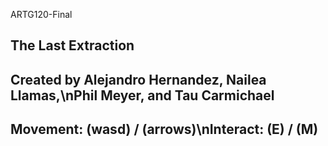  ARTG120-Final

## The Last Extraction

## Created by Alejandro Hernandez, Nailea Llamas,\nPhil Meyer, and Tau Carmichael

## Movement: (wasd) / (arrows)\nInteract: (E) / (M)
